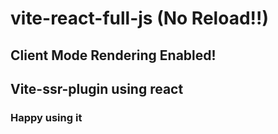 # vite-react-full-js (No Reload!!)

## Client Mode Rendering Enabled!
## Vite-ssr-plugin using react 
### Happy using it
